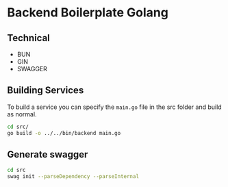 # Backend Boilerplate Golang

## Technical
- BUN
- GIN
- SWAGGER


## Building Services
To build a service you can specify the `main.go` file in the src folder and build as normal.

```bash
cd src/
go build -o ../../bin/backend main.go 
```

## Generate swagger
```bash
cd src
swag init --parseDependency --parseInternal
```